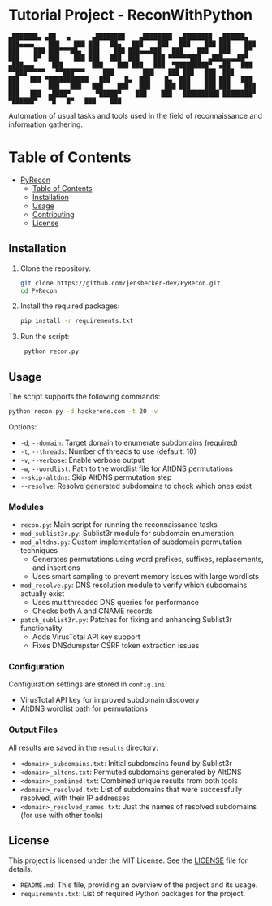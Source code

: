 # Tutorial Project - ReconWithPython

``
   ▄███████▄ ▄██   ▄      ▄████████    ▄████████  ▄████████  ▄██████▄  ███▄▄▄▄   
  ███    ███ ███   ██▄   ███    ███   ███    ███ ███    ███ ███    ███ ███▀▀▀██▄ 
  ███    ███ ███▄▄▄███   ███    ███   ███    █▀  ███    █▀  ███    ███ ███   ███ 
  ███    ███ ▀▀▀▀▀▀███  ▄███▄▄▄▄██▀  ▄███▄▄▄     ███        ███    ███ ███   ███ 
▀█████████▀  ▄██   ███ ▀▀███▀▀▀▀▀   ▀▀███▀▀▀     ███        ███    ███ ███   ███ 
  ███        ███   ███ ▀███████████   ███    █▄  ███    █▄  ███    ███ ███   ███ 
  ███        ███   ███   ███    ███   ███    ███ ███    ███ ███    ███ ███   ███ 
 ▄████▀       ▀█████▀    ███    ███   ██████████ ████████▀   ▀██████▀   ▀█   █▀  
                         ███    ███                                              
``

Automation of usual tasks and tools used in the field of reconnaissance and information gathering.

# Table of Contents

- [PyRecon](#pyrecon)
  - [Table of Contents](#table-of-contents)
  - [Installation](#installation)
  - [Usage](#usage)
  - [Contributing](#contributing)
  - [License](#license)

## Installation

1. Clone the repository:
   ```bash
   git clone https://github.com/jensbecker-dev/PyRecon.git
   cd PyRecon
   ```
2. Install the required packages:
   ```bash
   pip install -r requirements.txt
   ```
3. Run the script:
   ```bash
    python recon.py
    ```

## Usage

The script supports the following commands:

```bash
python recon.py -d hackerone.com -t 20 -v
```

Options:
- `-d`, `--domain`: Target domain to enumerate subdomains (required)
- `-t`, `--threads`: Number of threads to use (default: 10)
- `-v`, `--verbose`: Enable verbose output
- `-w`, `--wordlist`: Path to the wordlist file for AltDNS permutations
- `--skip-altdns`: Skip AltDNS permutation step
- `--resolve`: Resolve generated subdomains to check which ones exist

### Modules

- `recon.py`: Main script for running the reconnaissance tasks
- `mod_sublist3r.py`: Sublist3r module for subdomain enumeration
- `mod_altdns.py`: Custom implementation of subdomain permutation techniques
  - Generates permutations using word prefixes, suffixes, replacements, and insertions
  - Uses smart sampling to prevent memory issues with large wordlists
- `mod_resolve.py`: DNS resolution module to verify which subdomains actually exist
  - Uses multithreaded DNS queries for performance
  - Checks both A and CNAME records
- `patch_sublist3r.py`: Patches for fixing and enhancing Sublist3r functionality
  - Adds VirusTotal API key support
  - Fixes DNSdumpster CSRF token extraction issues

### Configuration

Configuration settings are stored in `config.ini`:
- VirusTotal API key for improved subdomain discovery
- AltDNS wordlist path for permutations

### Output Files

All results are saved in the `results` directory:
- `<domain>_subdomains.txt`: Initial subdomains found by Sublist3r
- `<domain>_altdns.txt`: Permuted subdomains generated by AltDNS
- `<domain>_combined.txt`: Combined unique results from both tools
- `<domain>_resolved.txt`: List of subdomains that were successfully resolved, with their IP addresses
- `<domain>_resolved_names.txt`: Just the names of resolved subdomains (for use with other tools)

## License

This project is licensed under the MIT License. See the [LICENSE](LICENSE) file for details.
- `README.md`: This file, providing an overview of the project and its usage.
- `requirements.txt`: List of required Python packages for the project.
